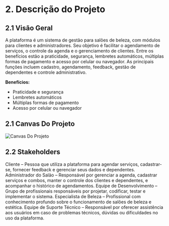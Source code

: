 # 2. Descrição do Projeto

## 2.1 Visão Geral

A plataforma é um sistema de gestão para salões de beleza, com módulos para clientes e administradores. Seu objetivo é facilitar o agendamento de serviços, o controle da agenda e o gerenciamento de clientes. Entre os benefícios estão a praticidade, segurança, lembretes automáticos, múltiplas formas de pagamento e acesso por celular ou navegador. As principais funções incluem cadastro, agendamento, feedback, gestão de dependentes e controle administrativo.


**Benefícios:**
- Praticidade e segurança
- Lembretes automáticos
- Múltiplas formas de pagamento
- Acesso por celular ou navegador

## 2.1 Canvas Do Projeto

![Canvas Do Projeto](/images/canvas.png)

## 2.2 Stakeholders

Cliente – Pessoa que utiliza a plataforma para agendar serviços, cadastrar-se, fornecer feedback e gerenciar seus dados e dependentes.
Administrador do Salão – Responsável por gerenciar a agenda, cadastrar serviços e combos, manter o controle dos clientes e dependentes, e acompanhar o histórico de agendamentos. 
Equipe de Desenvolvimento – Grupo de profissionais responsáveis por projetar, codificar, testar e implementar o sistema.
Especialista de Beleza – Profissional com conhecimento profundo sobre o funcionamento de salões de beleza e estética. 
Equipe de Suporte Técnico – Responsável por oferecer assistência aos usuários em caso de problemas técnicos, dúvidas ou dificuldades no uso da plataforma.
